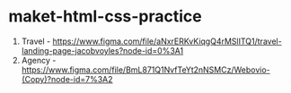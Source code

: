 # maket-html-css-practice

1) Travel - https://www.figma.com/file/aNxrERKvKiqgQ4rMSlITQ1/travel-landing-page-jacobvoyles?node-id=0%3A1
2) Agency - https://www.figma.com/file/BmL871Q1NvfTeYt2nNSMCz/Webovio-(Copy)?node-id=7%3A2
